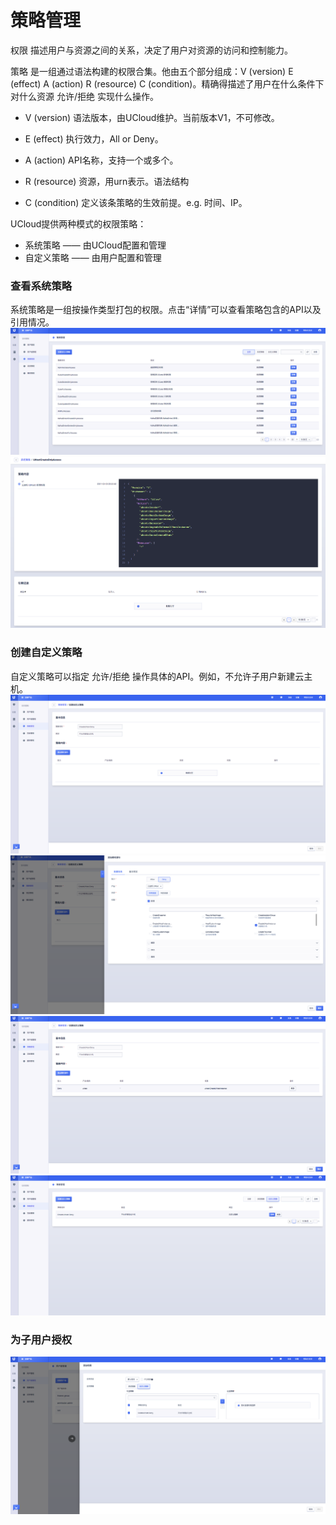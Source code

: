 # 策略管理

权限 描述用户与资源之间的关系，决定了用户对资源的访问和控制能力。

策略 是一组通过语法构建的权限合集。他由五个部分组成：V (version) E (effect) A (action) R (resource) C (condition)。精确得描述了用户在什么条件下对什么资源 允许/拒绝 实现什么操作。

- V (version) 语法版本，由UCloud维护。当前版本V1，不可修改。

- E (effect) 执行效力，All or Deny。

- A (action) API名称，支持一个或多个。

- R (resource) 资源，用urn表示。语法结构

- C (condition) 定义该条策略的生效前提。e.g. 时间、IP。

UCloud提供两种模式的权限策略：

- 系统策略 —— 由UCloud配置和管理
- 自定义策略 —— 由用户配置和管理

### 查看系统策略
系统策略是一组按操作类型打包的权限。点击“详情”可以查看策略包含的API以及引用情况。
![](/images/policy/policy_mainpage.png)
![](/images/policy/policy_view_more.png)

### 创建自定义策略
自定义策略可以指定 允许/拒绝 操作具体的API。例如，不允许子用户新建云主机。
![](/images/policy/policy_create_new.png)
![](/images/policy/policy_create_new_API.png)
![](/images/policy/policy_create_done.png)
![](/images/policy/policy_view_customized_policy.png)

### 为子用户授权
![](/images/policy/policy_attach_customized_policy.png)
